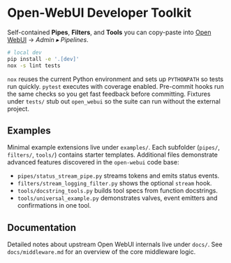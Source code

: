 # Open-WebUI Developer Toolkit

Self-contained **Pipes**, **Filters**, and **Tools** you can copy-paste into [Open WebUI](https://github.com/open-webui/open-webui) → *Admin ▸ Pipelines*.

```bash
# local dev
pip install -e '.[dev]'
nox -s lint tests
```

`nox` reuses the current Python environment and sets up `PYTHONPATH` so tests run
quickly. `pytest` executes with coverage enabled. Pre-commit hooks run the same
checks so you get fast feedback before committing. Fixtures under `tests/` stub
out `open_webui` so the suite can run without the external project.

## Examples

Minimal example extensions live under `examples/`.
Each subfolder (`pipes/`, `filters/`, `tools/`) contains starter templates.
Additional files demonstrate advanced features discovered in the
`open-webui` code base:

- `pipes/status_stream_pipe.py` streams tokens and emits status events.
- `filters/stream_logging_filter.py` shows the optional `stream` hook.
- `tools/docstring_tools.py` builds tool specs from function docstrings.
- `tools/universal_example.py` demonstrates valves, event emitters and
  confirmations in one tool.

## Documentation

Detailed notes about upstream Open WebUI internals live under `docs/`.
See `docs/middleware.md` for an overview of the core middleware logic.
